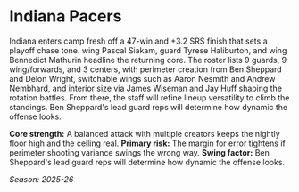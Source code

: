 # Indiana Pacers

Indiana enters camp fresh off a 47-win and +3.2 SRS finish that sets a playoff chase tone. wing Pascal Siakam, guard Tyrese Haliburton, and wing Bennedict Mathurin headline the returning core.
The roster lists 9 guards, 9 wing/forwards, and 3 centers, with perimeter creation from Ben Sheppard and Delon Wright, switchable wings such as Aaron Nesmith and Andrew Nembhard, and interior size via James Wiseman and Jay Huff shaping the rotation battles.
From there, the staff will refine lineup versatility to climb the standings. Ben Sheppard's lead guard reps will determine how dynamic the offense looks.

**Core strength:** A balanced attack with multiple creators keeps the nightly floor high and the ceiling real.
**Primary risk:** The margin for error tightens if perimeter shooting variance swings the wrong way.
**Swing factor:** Ben Sheppard's lead guard reps will determine how dynamic the offense looks.

_Season: 2025-26_
